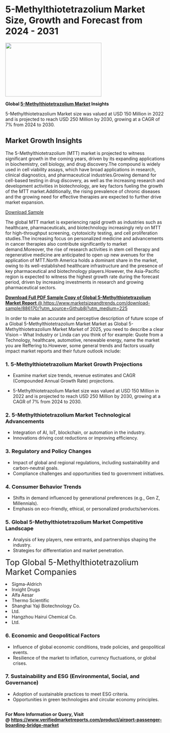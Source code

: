 <H1>5-Methylthiotetrazolium Market Size, Growth and Forecast from 2024 - 2031</H1><img class="aligncenter size-medium wp-image-584254" src="https://thirdeyenews.in/wp-content/uploads/2024/09/Global-Market-Research-300x168.jpeg" alt="" width="300" height="168" /><p><strong>Global&nbsp;<a href="https://www.marketsizeandtrends.com/download-sample/886170/?utm_source=Github8j?utm_medium=225">5-Methylthiotetrazolium Market</a> Insights</strong></p><p>5-Methylthiotetrazolium Market size was valued at USD 150 Million in 2022 and is projected to reach USD 250 Million by 2030, growing at a CAGR of 7% from 2024 to 2030.</p><p><h2>Market Growth Insights</h2> <p>The 5-Methylthiotetrazolium (MTT) market is projected to witness significant growth in the coming years, driven by its expanding applications in biochemistry, cell biology, and drug discovery.The compound is widely used in cell viability assays, which have broad applications in research, clinical diagnostics, and pharmaceutical industries.Growing demand for cell-based testing in drug discovery, as well as the increasing research and development activities in biotechnology, are key factors fueling the growth of the MTT market.Additionally, the rising prevalence of chronic diseases and the growing need for effective therapies are expected to further drive market expansion.</p> <p><a href="#">Download Sample</a></p> <p>The global MTT market is experiencing rapid growth as industries such as healthcare, pharmaceuticals, and biotechnology increasingly rely on MTT for high-throughput screening, cytotoxicity testing, and cell proliferation studies.The increasing focus on personalized medicine and advancements in cancer therapies also contribute significantly to market demand.Moreover, the rise of research activities in stem cell therapy and regenerative medicine are anticipated to open up new avenues for the application of MTT.North America holds a dominant share in the market, owing to its well-established healthcare infrastructure and the presence of key pharmaceutical and biotechnology players.However, the Asia-Pacific region is expected to witness the highest growth rate during the forecast period, driven by increasing investments in research and growing pharmaceutical sectors.</p> <p><a href="#"></p><p><span class=""><strong>Download Full PDF Sample Copy of Global 5-Methylthiotetrazolium Market Report</strong> @ <a href="https://www.marketsizeandtrends.com/download-sample/886170/?utm_source=Github8j?utm_medium=225" target="_blank">https://www.marketsizeandtrends.com/download-sample/886170/?utm_source=Github8j?utm_medium=225</a></span></p><p>In order to make an accurate and perceptive description of future scope of a Global&nbsp;5-Methylthiotetrazolium Market Market as Global&nbsp;5-Methylthiotetrazolium Market Market of 2025, you need to describe a clear Vision &ndash; What Industry or Linda can you think of for example: Quote from a Technology, healthcare, automotive, renewable energy, name the market you are Reffering to.However, some general trends and factors usually impact market reports and their future outlook include:</p><h3>1.&nbsp;<strong>5-Methylthiotetrazolium Market Growth Projections</strong></h3><ul><li>Examine market size trends, revenue estimates and CAGR (Compounded Annual Growth Rate) projections.</li><li><p>5-Methylthiotetrazolium Market size was valued at USD 150 Million in 2022 and is projected to reach USD 250 Million by 2030, growing at a CAGR of 7% from 2024 to 2030.</p></li></ul><h3>2.&nbsp;<strong>5-Methylthiotetrazolium Market Technological Advancements</strong></h3><ul><li>Integration of AI, IoT, blockchain, or automation in the industry.</li><li>Innovations driving cost reductions or improving efficiency.</li></ul><h3>3.&nbsp;<strong>Regulatory and Policy Changes</strong></h3><ul><li>Impact of global and regional regulations, including sustainability and carbon-neutral goals.</li><li>Compliance challenges and opportunities tied to government initiatives.</li></ul><h3>4.&nbsp;<strong>Consumer Behavior Trends</strong></h3><ul><li>Shifts in demand influenced by generational preferences (e.g., Gen Z, Millennials).</li><li>Emphasis on eco-friendly, ethical, or personalized products/services.</li></ul><h3>5.&nbsp;<strong>Global 5-Methylthiotetrazolium Market Competitive Landscape</strong></h3><ul><li>Analysis of key players, new entrants, and partnerships shaping the industry.</li><li>Strategies for differentiation and market penetration.</li></ul><p data-pm-slice="1 1 []"><span style="color: inherit; font-family: inherit; font-size: 25px;">Top Global 5-Methylthiotetrazolium Market Companies</span></p><div class="" data-test-id=""><p><li>Sigma-Aldrich</li><li> Inxight Drugs</li><li> Alfa Aesar</li><li> Thermo Scientific</li><li> Shanghai Yaji Biotechnology Co.</li><li> Ltd.</li><li> Hangzhou Hairui Chemical Co.</li><li> Ltd.</li></p></div><h3>6.&nbsp;<strong>Economic and Geopolitical Factors</strong></h3><ul><li>Influence of global economic conditions, trade policies, and geopolitical events.</li><li>Resilience of the market to inflation, currency fluctuations, or global crises.</li></ul><h3>7.&nbsp;<strong>Sustainability and ESG (Environmental, Social, and Governance)</strong></h3><ul><li>Adoption of sustainable practices to meet ESG criteria.</li><li>Opportunities in green technologies and circular economy principles.</li></ul><h2><strong style="font-size: 14px;">For More Information or Query, Visit @&nbsp;</strong><a style="background-color: #ffffff; font-size: 14px;" href="https://www.marketsizeandtrends.com/report/5-methylthiotetrazolium-market/" target="_blank">https://www.verifiedmarketreports.com/product/airport-passenger-boarding-bridge-market</a></h2>